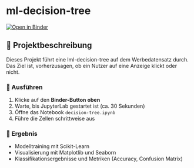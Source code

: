 # ml-decision-tree

[![Open in Binder](https://mybinder.org/badge_logo.svg)](https://mybinder.org/v2/gh/Jam-Reut/ml-decision-tree/HEAD?labpath=decision-tree.ipynb)


## 🚀 Projektbeschreibung

Dieses Projekt führt eine lml-decision-tree auf dem Werbedatensatz durch.  
Das Ziel ist, vorherzusagen, ob ein Nutzer auf eine Anzeige klickt oder nicht.

### 🔧 Ausführen

1. Klicke auf den **Binder-Button oben**
2. Warte, bis JupyterLab gestartet ist (ca. 30 Sekunden)
3. Öffne das Notebook `decision-tree.ipynb`
4. Führe die Zellen schrittweise aus

### 🎯 Ergebnis

- Modelltraining mit Scikit-Learn
- Visualisierung mit Matplotlib und Seaborn
- Klassifikationsergebnisse und Metriken (Accuracy, Confusion Matrix)
